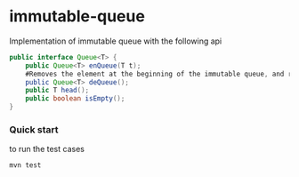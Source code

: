 # immutable-queue
Implementation of immutable queue with the following api
``` Java
public interface Queue<T> {
    public Queue<T> enQueue(T t);
    #Removes the element at the beginning of the immutable queue, and returns the new queue.
    public Queue<T> deQueue();
    public T head();
    public boolean isEmpty();
}
```
### Quick start
to run the test cases
```bash
mvn test
```

